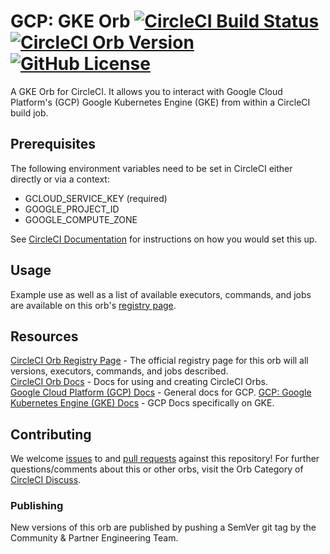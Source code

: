 # GCP: GKE Orb [![CircleCI Build Status](https://circleci.com/gh/CircleCI-Public/gcp-gke-orb.svg?style=shield "CircleCI Build Status")](https://circleci.com/gh/CircleCI-Public/gcp-gke-orb) [![CircleCI Orb Version](https://img.shields.io/badge/endpoint.svg?url=https://badges.circleci.io/orb/circleci/gcp-gke)][reg-page] [![GitHub License](https://img.shields.io/badge/license-MIT-lightgrey.svg)](https://raw.githubusercontent.com/CircleCI-Public/gcp-gke-orb/master/LICENSE)

A GKE Orb for CircleCI.
It allows you to interact with Google Cloud Platform's (GCP) Google Kubernetes Engine (GKE) from within a CircleCI build job.


## Prerequisites

The following environment variables need to be set in CircleCI either directly or via a context:

- GCLOUD_SERVICE_KEY (required)
- GOOGLE_PROJECT_ID
- GOOGLE_COMPUTE_ZONE

See [CircleCI Documentation](https://circleci.com/docs/2.0/env-vars) for instructions on how you would set this up.


## Usage

Example use as well as a list of available executors, commands, and jobs are available on this orb's [registry page][reg-page].


## Resources

[CircleCI Orb Registry Page][reg-page] - The official registry page for this orb will all versions, executors, commands, and jobs described.  
[CircleCI Orb Docs](https://circleci.com/docs/2.0/orb-intro/#section=configuration) - Docs for using and creating CircleCI Orbs.  
[Google Cloud Platform (GCP) Docs](https://cloud.google.com/docs/) - General docs for GCP.
[GCP: Google Kubernetes Engine (GKE) Docs](https://cloud.google.com/kubernetes-engine/docs/) - GCP Docs specifically on GKE.


## Contributing
We welcome [issues](https://github.com/CircleCI-Public/gcp-gke-orb/issues) to and [pull requests](https://github.com/CircleCI-Public/gcp-gke-orb/pulls) against this repository!
For further questions/comments about this or other orbs, visit the Orb Category of [CircleCI Discuss](https://discuss.circleci.com/c/ecosystem/orbs).

### Publishing

New versions of this orb are published by pushing a SemVer git tag by the Community & Partner Engineering Team.

[reg-page]: https://circleci.com/orbs/registry/orb/circleci/gcp-gke
